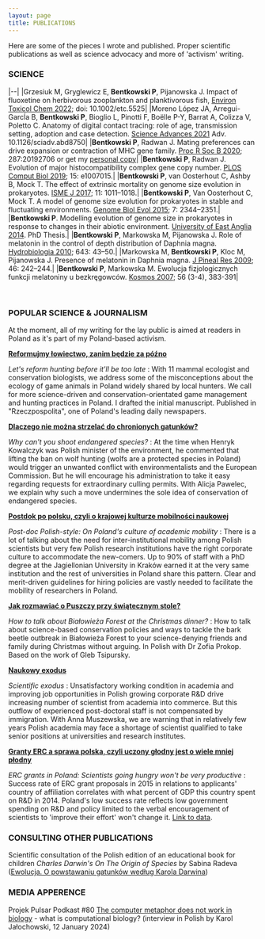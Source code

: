 ```yaml
---
layout: page
title: PUBLICATIONS
---
```


Here are some of the pieces I wrote and published. Proper scientific publications as well as science advocacy and more of 'activism' writing.

### SCIENCE

|--|
|Grzesiuk M, Gryglewicz E, **Bentkowski P**, Pijanowska J. Impact of fluoxetine on herbivorous zooplankton and planktivorous fish, [Environ Toxicol Chem 2022](https://doi.org/10.1002/etc.5525); doi: 10.1002/etc.5525|
|Moreno López JA, Arregui-Garcĺa B, **Bentkowski P**, Bioglio L, Pinotti F, Boëlle P-Y, Barrat A, Colizza V, Poletto C. Anatomy of digital contact tracing: role of age, transmission setting, adoption and case detection. [Science Advances 2021](https://advances.sciencemag.org/content/early/2021/03/12/sciadv.abd8750) Adv. 10.1126/sciadv.abd8750|
|**Bentkowski P**, Radwan J. Mating preferences can drive expansion or contraction of MHC gene family. [Proc R Soc B 2020](https://royalsocietypublishing.org/doi/10.1098/rspb.2019.2706); 287:20192706 or get my [personal copy](https://www.researchgate.net/publication/339494277_Mating_preferences_can_drive_expansion_or_contraction_of_MHC_gene_family)|
|**Bentkowski P**, Radwan J. Evolution of major histocompatibility complex gene copy number. [PLOS Comput Biol 2019](http://dx.plos.org/10.1371/journal.pcbi.1007015); 15: e1007015.|
|**Bentkowski P**, van Oosterhout C, Ashby B, Mock T. The effect of extrinsic mortality on genome size evolution in prokaryotes. [ISME J 2017](http://www.nature.com/doifinder/10.1038/ismej.2016.165); 11: 1011–1018.|
|**Bentkowski P**, Van Oosterhout C, Mock T. A model of genome size evolution for prokaryotes in stable and fluctuating environments. [Genome Biol Evol 2015](http://gbe.oxfordjournals.org/content/7/8/2344); 7: 2344–2351.|
|**Bentkowski P**. Modelling evolution of genome size in prokaryotes in response to changes in their abiotic environment. [University of East Anglia 2014](https://ueaeprints.uea.ac.uk/50553/). PhD Thesis.|
|**Bentkowski P**, Markowska M, Pijanowska J. Role of melatonin in the control of depth distribution of Daphnia magna. [Hydrobiologia 2010](https://www.researchgate.net/publication/226083801_Role_of_melatonin_in_the_control_of_depth_distribution_of_Daphnia_magna); 643: 43–50.|
|Markowska M, **Bentkowski P**, Kloc M, Pijanowska J. Presence of melatonin in Daphnia magna. [J Pineal Res 2009](https://www.researchgate.net/publication/23569244_Presence_of_melatonin_in_Daphnia_magna); 46: 242–244.|
|**Bentkowski P**, Markowska M. Ewolucja fizjologicznych funkcji melatoniny u bezkręgowców. [Kosmos 2007](https://kosmos.ptpk.org/index.php/Kosmos/article/view/240); 56 (3-4), 383-391|

&nbsp;

### POPULAR SCIENCE & JOURNALISM

At the moment, all of my writing for the lay public is aimed at readers in Poland as it's part of my Poland-based activism.

[**Reformujmy łowiectwo, zanim będzie za późno**](https://www.rp.pl/Opinie/302069993-Reformujmy-lowiectwo-zanim-bedzie--za-pozno.html)

*Let's reform hunting before it'll be too late* : With 11 mammal ecologist and conservation biologists, we address some of the misconceptions about the ecology of game animals in Poland widely shared by local hunters. We call for more science-driven and conservation-orientated game management and hunting practices in Poland. I drafted the initial manuscript. Published in "Rzeczpospolita", one of Poland's leading daily newspapers.

 [**Dlaczego nie można strzelać do chronionych gatunków?**](https://naukadlaprzyrody.pl/2018/07/13/dlaczego_nie_mozna_strzelac_do_chronionych_gatunkow/)

*Why can't you shoot endangered species?* : At the time when Henryk Kowalczyk was Polish minister of the environment, he commented that lifting the ban on wolf hunting (wolfs are a protected species in Poland) would trigger an unwanted conflict with environmentalists and the European Commission. But he will encourage his administration to take it easy regarding requests for extraordinary culling permits. With Alicja Pawelec, we explain why such a move undermines the sole idea of conservation of endangered species.

[**Postdok po polsku, czyli o krajowej kulturze mobilności naukowej**](http://obywatelenauki.pl/2018/02/postdok-po-polsku-czyli-o-krajowej-kulturze-mobilnosci-naukowej-opinia/)

*Post-doc Polish-style: On Poland's culture of academic mobility* : There is a lot of talking about the need for inter-institutional mobility among Polish scientists but very few Polish research institutions have the right corporate culture to accommodate the new-comers. Up to 90% of staff with a PhD degree at the Jagiellonian University in Kraków earned it at the very same institution and the rest of universities in Poland share this pattern. Clear and merit-driven guidelines for hiring policies are vastly needed to facilitate the mobility of researchers in Poland.

[**Jak rozmawiać o Puszczy przy świątecznym stole?**](https://naukadlaprzyrody.pl/2017/12/21/jak-rozmawiac-o-puszczy-przy-swiatecznym-stole-felieton/)

*How to talk about Białowieża Forest at the Christmas dinner?* : How to talk about science-based conservation policies and ways to tackle the bark beetle outbreak in Białowieża Forest to your science-denying friends and family during Christmas without arguing. In Polish with Dr Zofia Prokop. Based on the work of Gleb Tsipursky.

[**Naukowy exodus**](https://bentkowski.net/2024/09/27/naukowy-exodus/) 

*Scientific exodus* : Unsatisfactory working condition in academia and improving job opportunities in Polish growing corporate R&D drive increasing number of scientist from academia into commerce. But this outflow of experienced post-doctoral staff is not compensated by immigration. With Anna Muszewska, we are warning that in relatively few years Polish academia may face a shortage of scientist qualified to take senior positions at universities and research institutes.

[**Granty ERC a sprawa polska, czyli uczony głodny jest o wiele mniej płodny**](https://bentkowski.net/2024/09/27/uczony_glodny/) 

*ERC grants in Poland: Scientists going hungry won't be very productive* : Success rate of ERC grant proposals in 2015 in relations to applicants' country of affiliation correlates with what percent of GDP this country spent on R&D in 2014. Poland's low success rate reflects low government spending on R&D and policy limited to the verbal encouragement of scientists to 'improve their effort' won't change it. [Link to data](https://github.com/pbentkowski/ERC_grants_stats).

### CONSULTING OTHER PUBLICATIONS

Scientific consultation of the Polish edition of an educational book for children *Charles Darwin's On The Origin of Species* by Sabina Radeva ([Ewolucja. O powstawaniu gatunków według Karola Darwina](https://lubimyczytac.pl/ksiazka/4920870/ewolucja-o-powstawaniu-gatunkow-wedlug-karola-darwina))

### MEDIA APPERENCE

Projek Pulsar Podkast #80 [The computer metaphor does not work in biology](https://www.projektpulsar.pl/srodowisko/2241573,1,podkast-80-piotr-bentkowski-metafora-komputera-i-programu-nie-dziala-w-biologii.read) - what is computational biology? (interview in Polish by Karol Jałochowski, 12 January 2024)